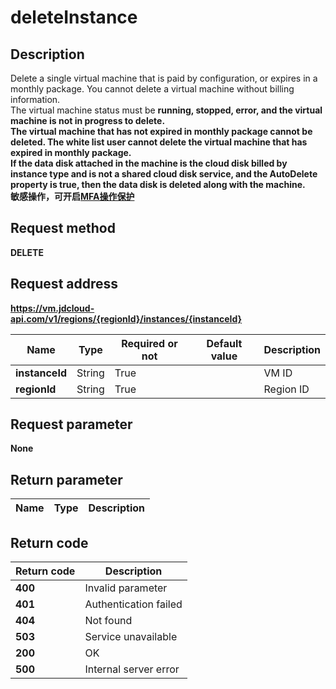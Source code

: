 # deleteInstance


## Description
Delete a single virtual machine that is paid by configuration,  or expires in a monthly package. You cannot delete a virtual machine without billing information. <br>
The virtual machine status must be <b>running<b>,  <b>stopped<b>,  <b>error<b>,  and the virtual machine is not in progress to delete. <br>
The virtual machine that has not expired in monthly package cannot be deleted. The white list user cannot delete the virtual machine that has expired in monthly package. <br>
If the data disk attached in the machine is the cloud disk billed by instance type and is not a shared cloud disk service, and the AutoDelete property is true, then the data disk is deleted along with the machine.
</br>敏感操作，可开启<a href="https://www.jdcloud.com/help/detail/3786/isCatalog/1">MFA操作保护</a>

## Request method
DELETE

## Request address
https://vm.jdcloud-api.com/v1/regions/{regionId}/instances/{instanceId}

|Name|Type|Required or not|Default value|Description|
|---|---|---|---|---|
|**instanceId**|String|True||VM ID|
|**regionId**|String|True||Region ID|

## Request parameter
None


## Return parameter
|Name|Type|Description|
|---|---|---|



## Return code
|Return code|Description|
|---|---|
|**400**|Invalid parameter|
|**401**|Authentication failed|
|**404**|Not found|
|**503**|Service unavailable|
|**200**|OK|
|**500**|Internal server error|
